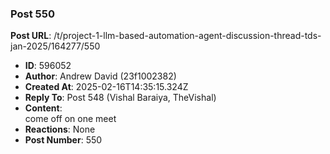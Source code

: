 ### Post 550
**Post URL**: /t/project-1-llm-based-automation-agent-discussion-thread-tds-jan-2025/164277/550
- **ID**: 596052
- **Author**: Andrew David (23f1002382)
- **Created At**: 2025-02-16T14:35:15.324Z
- **Reply To**: Post 548 (Vishal Baraiya, TheVishal)
- **Content**:  
  come off on one meet
- **Reactions**: None
- **Post Number**: 550

